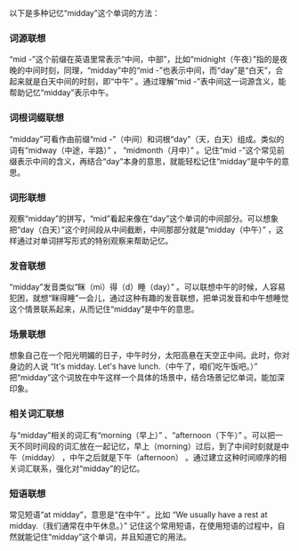 以下是多种记忆“midday”这个单词的方法：

### 词源联想
“mid -”这个前缀在英语里常表示“中间，中部”，比如“midnight（午夜）”指的是夜晚的中间时刻，同理，“midday”中的“mid -”也表示中间，而“day”是“白天”，合起来就是白天中间的时刻，即“中午” 。通过理解“mid -”表中间这一词源含义，能帮助记忆“midday”表示中午。

### 词根词缀联想
“midday”可看作由前缀“mid -”（中间）和词根“day”（天，白天）组成。类似的词有“midway（中途，半路）” ， “midmonth（月中）” 。记住“mid -”这个常见前缀表示中间的含义，再结合“day”本身的意思，就能轻松记住“midday”是中午的意思。

### 词形联想
观察“midday”的拼写，“mid”看起来像在“day”这个单词的中间部分。可以想象把“day（白天）”这个时间段从中间截断，中间那部分就是“midday（中午）” ，这样通过对单词拼写形式的特别观察来帮助记忆。

### 发音联想
“midday”发音类似“眯（mi）得（d）睡（day）” 。可以联想中午的时候，人容易犯困，就想“眯得睡”一会儿，通过这种有趣的发音联想，把单词发音和中午想睡觉这个情景联系起来，从而记住“midday”是中午的意思。

### 场景联想
想象自己在一个阳光明媚的日子，中午时分，太阳高悬在天空正中间。此时，你对身边的人说 “It's midday. Let's have lunch.（中午了，咱们吃午饭吧。）” 把“midday”这个词放在中午这样一个具体的场景中，结合场景记忆单词，能加深印象。

### 相关词汇联想
与“midday”相关的词汇有“morning（早上）” 、“afternoon（下午）” 。可以把一天不同时间段的词汇放在一起记忆，早上（morning）过后，到了中间时刻就是中午（midday） ，中午之后就是下午（afternoon） 。通过建立这种时间顺序的相关词汇联系，强化对“midday”的记忆。

### 短语联想
常见短语“at midday”，意思是“在中午” 。比如 “We usually have a rest at midday.（我们通常在中午休息。）” 记住这个常用短语，在使用短语的过程中，自然就能记住“midday”这个单词，并且知道它的用法。 